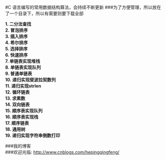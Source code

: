 #C 语言编写的常用数据结构算法，会持续不断更新
###为了方便管理，所以放在了一个目录下，所以有需要则要下载全部  
  

**1. 二分法查找**  
**2. 冒泡排序**  
**3. 插入排序**  
**4. 希尔排序**   
**5. 选择排序**   
**6. 快速排序**    
**7. 单链表实现堆栈**   
**8. 单链表实现队列**   
**9. 普通单链表**  
**10. 递归实现斐波拉契数列**   
**11. 递归实现strlen**  
**12. 循环链表**  
**13. 求素数**  
**14. 双向链表**  
**15. 顺序表实现队列**  
**16. 顺序表实现栈**  
**17. 顺序链表**  
**18. 通用树**  
**19. 递归实现字符串倒数打印**  





###我的博客  
###欢迎光临: http://www.cnblogs.com/hepingqingfeng/